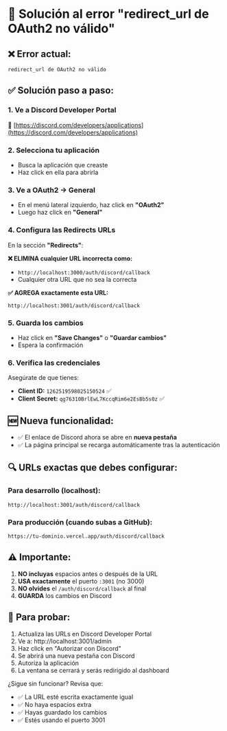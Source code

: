 # 🔧 Solución al error "redirect_url de OAuth2 no válido"

## ❌ **Error actual:**
```
redirect_url de OAuth2 no válido
```

## ✅ **Solución paso a paso:**

### 1. **Ve a Discord Developer Portal**
🔗 [https://discord.com/developers/applications](https://discord.com/developers/applications)

### 2. **Selecciona tu aplicación**
- Busca la aplicación que creaste
- Haz click en ella para abrirla

### 3. **Ve a OAuth2 → General**
- En el menú lateral izquierdo, haz click en **"OAuth2"**
- Luego haz click en **"General"**

### 4. **Configura las Redirects URLs**
En la sección **"Redirects"**:

**❌ ELIMINA cualquier URL incorrecta como:**
- `http://localhost:3000/auth/discord/callback`
- Cualquier otra URL que no sea la correcta

**✅ AGREGA exactamente esta URL:**
```
http://localhost:3001/auth/discord/callback
```

### 5. **Guarda los cambios**
- Haz click en **"Save Changes"** o **"Guardar cambios"**
- Espera la confirmación

### 6. **Verifica las credenciales**
Asegúrate de que tienes:
- **Client ID:** `1262519598025150524` ✅
- **Client Secret:** `qg76310BrlEwL7KccqRim6e2EsBb5s0z` ✅

## 🆕 **Nueva funcionalidad:**
- ✅ El enlace de Discord ahora se abre en **nueva pestaña**
- ✅ La página principal se recarga automáticamente tras la autenticación

## 🔍 **URLs exactas que debes configurar:**

### **Para desarrollo (localhost):**
```
http://localhost:3001/auth/discord/callback
```

### **Para producción (cuando subas a GitHub):**
```
https://tu-dominio.vercel.app/auth/discord/callback
```

## ⚠️ **Importante:**
1. **NO incluyas** espacios antes o después de la URL
2. **USA exactamente** el puerto `:3001` (no 3000)
3. **NO olvides** el `/auth/discord/callback` al final
4. **GUARDA** los cambios en Discord

## 🧪 **Para probar:**
1. Actualiza las URLs en Discord Developer Portal
2. Ve a: http://localhost:3001/admin
3. Haz click en "Autorizar con Discord"
4. Se abrirá una nueva pestaña con Discord
5. Autoriza la aplicación
6. La ventana se cerrará y serás redirigido al dashboard

¿Sigue sin funcionar? Revisa que:
- ✅ La URL esté escrita exactamente igual
- ✅ No haya espacios extra
- ✅ Hayas guardado los cambios
- ✅ Estés usando el puerto 3001